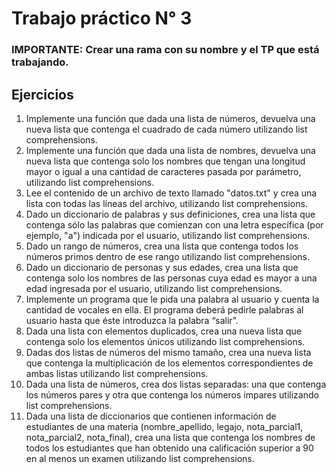 # Trabajo práctico N° 3

### IMPORTANTE: Crear una rama con su nombre y el TP que está trabajando.

## Ejercicios

1. Implemente una función que dada una lista de números, devuelva una nueva lista que contenga el cuadrado de cada número utilizando list comprehensions.
2. Implemente una función que dada una lista de nombres, devuelva una nueva lista que contenga solo los nombres que tengan una longitud mayor o igual a una cantidad de caracteres pasada por parámetro, utilizando list comprehensions.
3. Lee el contenido de un archivo de texto llamado "datos.txt" y crea una lista con todas las líneas del archivo, utilizando list comprehensions.
4. Dado un diccionario de palabras y sus definiciones, crea una lista que contenga sólo las palabras que comienzan con una letra específica (por ejemplo, "a") indicada por el usuario, utilizando list comprehensions.
5. Dado un rango de números, crea una lista que contenga todos los números primos dentro de ese rango utilizando list comprehensions.
6. Dado un diccionario de personas y sus edades, crea una lista que contenga solo los nombres de las personas cuya edad es mayor a una edad ingresada por el usuario, utilizando list comprehensions.
7. Implemente un programa que le pida una palabra al usuario y cuenta la cantidad de vocales en ella. El programa deberá pedirle palabras al usuario hasta que éste introduzca la palabra “salir”.
8. Dada una lista con elementos duplicados, crea una nueva lista que contenga solo los elementos únicos utilizando list comprehensions.
9. Dadas dos listas de números del mismo tamaño, crea una nueva lista que contenga la multiplicación de los elementos correspondientes de ambas listas utilizando list comprehensions.
10. Dada una lista de números, crea dos listas separadas: una que contenga los números pares y otra que contenga los números impares utilizando list comprehensions.
11. Dada una lista de diccionarios que contienen información de estudiantes de una materia (nombre_apellido, legajo, nota_parcial1, nota_parcial2, nota_final), crea una lista que contenga los nombres de todos los estudiantes que han obtenido una calificación superior a 90 en al menos un examen utilizando list comprehensions.

